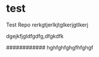 # test
Test Repo
rerkgtjerlkjtglkerjgtlkerj


dgejkfjgldfgdfg,dfgkdfk

############ hghfghfghgfhfghgf
